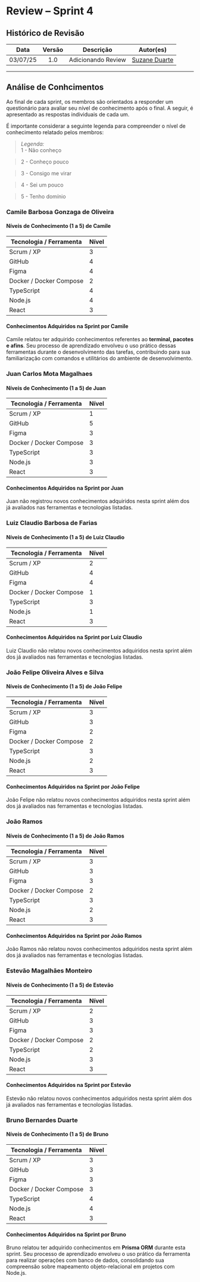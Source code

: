 # Review – Sprint 4

## Histórico de Revisão
| Data | Versão | Descrição | Autor(es)|
|:----:|:------:|:---------:|:--------:|
| 03/07/25 | 1.0 | Adicionando Review | [Suzane Duarte](https://github.com/suzaneaduarte)|

---

## Análise de Conhcimentos

Ao final de cada sprint, os membros são orientados a responder um questionário para avaliar seu nível de conhecimento após o final. A seguir, é apresentado as respostas individuais de cada um. 

É importante considerar a seguinte legenda para compreender o nível de conhecimento relatado pelos membros: 

> _Legenda:_  
> 1 - Não conheço 

> 2 - Conheço pouco 

> 3 - Consigo me virar

> 4 - Sei um pouco

> 5 - Tenho domínio

### Camile Barbosa Gonzaga de Oliveira

#### Níveis de Conhecimento (1 a 5) de Camile 

| Tecnologia / Ferramenta      | Nível |
|------------------------------|-------|
| Scrum / XP                   | 3     |
| GitHub                       | 4     |
| Figma                        | 4     |
| Docker / Docker Compose      | 2     |
| TypeScript                   | 4     |
| Node.js                      | 4     |
| React                        | 3     |

#### Conhecimentos Adquiridos na Sprint por Camile 
Camile relatou ter adquirido conhecimentos referentes ao **terminal, pacotes e afins**. Seu processo de aprendizado envolveu o uso prático dessas ferramentas durante o desenvolvimento das tarefas, contribuindo para sua familiarização com comandos e utilitários do ambiente de desenvolvimento.

### Juan Carlos Mota Magalhaes

#### Níveis de Conhecimento (1 a 5) de Juan

| Tecnologia / Ferramenta      | Nível |
|------------------------------|-------|
| Scrum / XP                   | 1     |
| GitHub                       | 5     |
| Figma                        | 3     |
| Docker / Docker Compose      | 3     |
| TypeScript                   | 3     |
| Node.js                      | 3     |
| React                        | 3     |

#### Conhecimentos Adquiridos na Sprint por Juan
Juan não registrou novos conhecimentos adquiridos nesta sprint além dos já avaliados nas ferramentas e tecnologias listadas.

### Luiz Claudio Barbosa de Farias

#### Níveis de Conhecimento (1 a 5) de Luiz Claudio

| Tecnologia / Ferramenta      | Nível |
|------------------------------|-------|
| Scrum / XP                   | 2     |
| GitHub                       | 4     |
| Figma                        | 4     |
| Docker / Docker Compose      | 1     |
| TypeScript                   | 3     |
| Node.js                      | 1     |
| React                        | 3     |

#### Conhecimentos Adquiridos na Sprint por Luiz Claudio
Luiz Claudio não relatou novos conhecimentos adquiridos nesta sprint além dos já avaliados nas ferramentas e tecnologias listadas.

### João Felipe Oliveira Alves e Silva

#### Níveis de Conhecimento (1 a 5) de João Felipe

| Tecnologia / Ferramenta      | Nível |
|------------------------------|-------|
| Scrum / XP                   | 3     |
| GitHub                       | 3     |
| Figma                        | 2     |
| Docker / Docker Compose      | 2     |
| TypeScript                   | 3     |
| Node.js                      | 2     |
| React                        | 3     |

#### Conhecimentos Adquiridos na Sprint por João Felipe
João Felipe não relatou novos conhecimentos adquiridos nesta sprint além dos já avaliados nas ferramentas e tecnologias listadas.

### João Ramos

#### Níveis de Conhecimento (1 a 5) de João Ramos

| Tecnologia / Ferramenta      | Nível |
|------------------------------|-------|
| Scrum / XP                   | 3     |
| GitHub                       | 3     |
| Figma                        | 3     |
| Docker / Docker Compose      | 2     |
| TypeScript                   | 3     |
| Node.js                      | 2     |
| React                        | 3     |

#### Conhecimentos Adquiridos na Sprint por João Ramos
João Ramos não relatou novos conhecimentos adquiridos nesta sprint além dos já avaliados nas ferramentas e tecnologias listadas.

### Estevão Magalhães Monteiro

#### Níveis de Conhecimento (1 a 5) de Estevão

| Tecnologia / Ferramenta      | Nível |
|------------------------------|-------|
| Scrum / XP                   | 2     |
| GitHub                       | 3     |
| Figma                        | 3     |
| Docker / Docker Compose      | 2     |
| TypeScript                   | 2     |
| Node.js                      | 3     |
| React                        | 3     |

#### Conhecimentos Adquiridos na Sprint por Estevão
Estevão não relatou novos conhecimentos adquiridos nesta sprint além dos já avaliados nas ferramentas e tecnologias listadas.

### Bruno Bernardes Duarte

#### Níveis de Conhecimento (1 a 5) de Bruno

| Tecnologia / Ferramenta      | Nível |
|------------------------------|-------|
| Scrum / XP                   | 3     |
| GitHub                       | 3     |
| Figma                        | 3     |
| Docker / Docker Compose      | 3     |
| TypeScript                   | 4     |
| Node.js                      | 4     |
| React                        | 3     |

#### Conhecimentos Adquiridos na Sprint por Bruno
Bruno relatou ter adquirido conhecimentos em **Prisma ORM** durante esta sprint. Seu processo de aprendizado envolveu o uso prático da ferramenta para realizar operações com banco de dados, consolidando sua compreensão sobre mapeamento objeto-relacional em projetos com Node.js.
